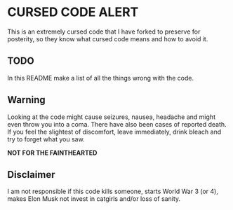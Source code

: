 # CURSED CODE ALERT

This is an extremely cursed code that I have forked to preserve for posterity, so they know what cursed code means and how to avoid it.

## TODO

In this README make a list of all the things wrong with the code.

## Warning

Looking at the code might cause seizures, nausea, headache and might even throw you into a coma. There have also been cases of reported death. If you feel the slightest of discomfort, leave immediately, drink bleach and try to forget what you saw.

**NOT FOR THE FAINTHEARTED**

## Disclaimer

I am not responsible if this code kills someone, starts World War 3 (or 4), makes Elon Musk not invest in catgirls and/or loss of sanity.

